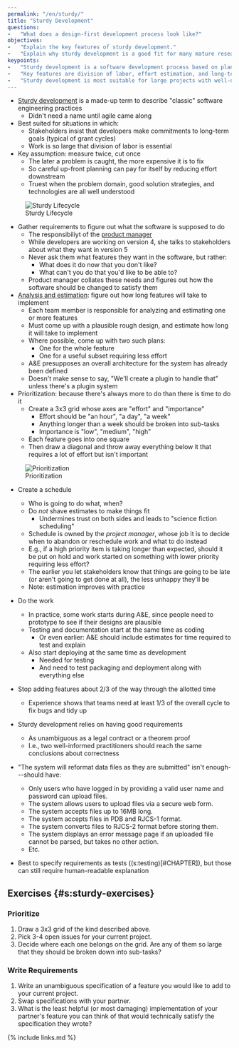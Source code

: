 ```yaml
---
permalink: "/en/sturdy/"
title: "Sturdy Development"
questions:
-   "What does a design-first development process look like?"
objectives:
-   "Explain the key features of sturdy development."
-   "Explain why sturdy development is a good fit for many mature research software projects."
keypoints:
-   "Sturdy development is a software development process based on planning suitable for larger teams and more mature projects."
-   "Key features are division of labor, effort estimation, and long-term scheduling."
-   "Sturdy development is most suitable for large projects with well-defined goals."
---
```


-   [Sturdy development](#g:sturdy-development) is a made-up term to describe "classic" software engineering practices
    -   Didn't need a name until agile came along
-   Best suited for situations in which:
    -   Stakeholders insist that developers make commitments to long-term goals (typical of grant cycles)
    -   Work is so large that division of labor is essential
-   Key assumption: measure twice, cut once
    -   The later a problem is caught, the more expensive it is to fix
    -   So careful up-front planning can pay for itself by reducing effort downstream
    -   Truest when the problem domain, good solution strategies, and technologies are all well understood

<figure>
  <img src="../../files/sturdy.png" alt="Sturdy Lifecycle" />
  <figcaption id="f:sturdy">Sturdy Lifecycle</figcaption>
</figure>

-   Gather requirements to figure out what the software is supposed to do
    -   The responsibiliyt of the [product manager](#g:product-manager)
    -   While developers are working on version 4, she talks to stakeholders about what they want in version 5
    -   Never ask them what features they want in the software, but rather:
        -   What does it do now that you don't like?
        -   What can't you do that you'd like to be able to?
    -   Product manager collates these needs and figures out how the software should be changed to satisfy them
-   [Analysis and estimation](#g:analysis-and-estimation): figure out how long features will take to implement
    -   Each team member is responsible for analyzing and estimating one or more features
    -   Must come up with a plausible rough design, and estimate how long it will take to implement
    -   Where possible, come up with two such plans:
        -   One for the whole feature
        -   One for a useful subset requiring less effort
    -   A&E presupposes an overall architecture for the system has already been defined
    - Doesn't make sense to say, "We'll create a plugin to handle that" unless there's a plugin system
-   Prioritization: because there's always more to do than there is time to do it
    -   Create a 3x3 grid whose axes are "effort" and "importance"
        -   Effort should be "an hour", "a day", "a week"
        -   Anything longer than a week should be broken into sub-tasks
        -   Importance is "low", "medium", "high"
    -   Each feature goes into one square
    -   Then draw a diagonal and throw away everything below it that requires a lot of effort but isn't important

<figure>
  <img src="../../files/prioritize.png" alt="Prioritization" />
  <figcaption id="f:prioritize">Prioritization</figcaption>
</figure>

-   Create a schedule
    -   Who is going to do what, when?
    -   Do *not* shave estimates to make things fit
        -   Undermines trust on both sides and leads to "science fiction scheduling"
    -   Schedule is owned by the *project manager*, whose job it is to decide when to abandon or reschedule work and what to do instead
    -   E.g., if a high priority item is taking longer than expected, should it be put on hold and work started on something with lower priority requiring less effort?
    -   The earlier you let stakeholders know that things are going to be late (or aren't going to get done at all), the less unhappy they'll be
    -   Note: estimation improves with practice
-   Do the work
    -   In practice, some work starts during A&E, since people need to prototype to see if their designs are plausible
    -   Testing and documentation start at the same time as coding
        -   Or even earlier: A&E should include estimates for time required to test and explain
    -   Also start deploying at the same time as development
        -   Needed for testing
        -   And need to test packaging and deployment along with everything else
-   Stop adding features about 2/3 of the way through the allotted time
    -   Experience shows that teams need at least 1/3 of the overall cycle to fix bugs and tidy up

-   Sturdy development relies on having good requirements
    -   As unambiguous as a legal contract or a theorem proof
    -   I.e., two well-informed practitioners should reach the same conclusions about correctness
-   "The system will reformat data files as they are submitted" isn't enough---should have:
    -   Only users who have logged in by providing a valid user name and password can upload files.
    -   The system allows users to upload files via a secure web form.
    -   The system accepts files up to 16MB long.
    -   The system accepts files in PDB and RJCS-1 format.
    -   The system converts files to RJCS-2 format before storing them.
    -   The system displays an error message page if an uploaded file cannot be parsed, but takes no other action.
    -   Etc.
-   Best to specify requirements as tests ((s:testing)[#CHAPTER]),
  but those can still require human-readable explanation

## Exercises {#s:sturdy-exercises}

### Prioritize

1.  Draw a 3x3 grid of the kind described above.
2.  Pick 3-4 open issues for your current project.
3.  Decide where each one belongs on the grid.
    Are any of them so large that they should be broken down into sub-tasks?

### Write Requirements

1.  Write an unambiguous specification of a feature you would like to add to your current project.
2.  Swap specifications with your partner.
3.  What is the least helpful (or most damaging) implementation of your partner's feature you can think of
    that would technically satisfy the specification they wrote?

{% include links.md %}
